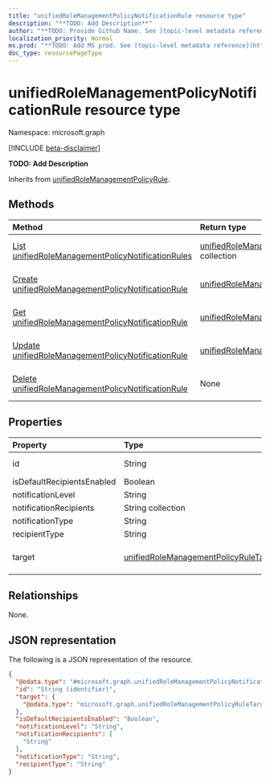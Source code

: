 ```yaml
---
title: "unifiedRoleManagementPolicyNotificationRule resource type"
description: "**TODO: Add Description**"
author: "**TODO: Provide Github Name. See [topic-level metadata reference](https://msgo.azurewebsites.net/add/document/guidelines/metadata.html#topic-level-metadata)**"
localization_priority: Normal
ms.prod: "**TODO: Add MS prod. See [topic-level metadata reference](https://msgo.azurewebsites.net/add/document/guidelines/metadata.html#topic-level-metadata)**"
doc_type: resourcePageType
---
```


# unifiedRoleManagementPolicyNotificationRule resource type

Namespace: microsoft.graph

[!INCLUDE [beta-disclaimer](../../includes/beta-disclaimer.md)]

**TODO: Add Description**


Inherits from [unifiedRoleManagementPolicyRule](../resources/unifiedrolemanagementpolicyrule.md).

## Methods
|Method|Return type|Description|
|:---|:---|:---|
|[List unifiedRoleManagementPolicyNotificationRules](../api/unifiedrolemanagementpolicynotificationrule-list.md)|[unifiedRoleManagementPolicyNotificationRule](../resources/unifiedrolemanagementpolicynotificationrule.md) collection|Get a list of the [unifiedRoleManagementPolicyNotificationRule](../resources/unifiedrolemanagementpolicynotificationrule.md) objects and their properties.|
|[Create unifiedRoleManagementPolicyNotificationRule](../api/unifiedrolemanagementpolicynotificationrule-create.md)|[unifiedRoleManagementPolicyNotificationRule](../resources/unifiedrolemanagementpolicynotificationrule.md)|Create a new [unifiedRoleManagementPolicyNotificationRule](../resources/unifiedrolemanagementpolicynotificationrule.md) object.|
|[Get unifiedRoleManagementPolicyNotificationRule](../api/unifiedrolemanagementpolicynotificationrule-get.md)|[unifiedRoleManagementPolicyNotificationRule](../resources/unifiedrolemanagementpolicynotificationrule.md)|Read the properties and relationships of an [unifiedRoleManagementPolicyNotificationRule](../resources/unifiedrolemanagementpolicynotificationrule.md) object.|
|[Update unifiedRoleManagementPolicyNotificationRule](../api/unifiedrolemanagementpolicynotificationrule-update.md)|[unifiedRoleManagementPolicyNotificationRule](../resources/unifiedrolemanagementpolicynotificationrule.md)|Update the properties of an [unifiedRoleManagementPolicyNotificationRule](../resources/unifiedrolemanagementpolicynotificationrule.md) object.|
|[Delete unifiedRoleManagementPolicyNotificationRule](../api/unifiedrolemanagementpolicynotificationrule-delete.md)|None|Deletes an [unifiedRoleManagementPolicyNotificationRule](../resources/unifiedrolemanagementpolicynotificationrule.md) object.|

## Properties
|Property|Type|Description|
|:---|:---|:---|
|id|String|**TODO: Add Description** Inherited from [entity](../resources/entity.md).|
|isDefaultRecipientsEnabled|Boolean|**TODO: Add Description**|
|notificationLevel|String|**TODO: Add Description**|
|notificationRecipients|String collection|**TODO: Add Description**|
|notificationType|String|**TODO: Add Description**|
|recipientType|String|**TODO: Add Description**|
|target|[unifiedRoleManagementPolicyRuleTarget](../resources/unifiedrolemanagementpolicyruletarget.md)|**TODO: Add Description** Inherited from [unifiedRoleManagementPolicyRule](../resources/unifiedrolemanagementpolicyrule.md).|

## Relationships
None.

## JSON representation
The following is a JSON representation of the resource.
<!-- {
  "blockType": "resource",
  "keyProperty": "id",
  "@odata.type": "microsoft.graph.unifiedRoleManagementPolicyNotificationRule",
  "baseType": "microsoft.graph.unifiedRoleManagementPolicyRule",
  "openType": false
}
-->
``` json
{
  "@odata.type": "#microsoft.graph.unifiedRoleManagementPolicyNotificationRule",
  "id": "String (identifier)",
  "target": {
    "@odata.type": "microsoft.graph.unifiedRoleManagementPolicyRuleTarget"
  },
  "isDefaultRecipientsEnabled": "Boolean",
  "notificationLevel": "String",
  "notificationRecipients": [
    "String"
  ],
  "notificationType": "String",
  "recipientType": "String"
}
```

